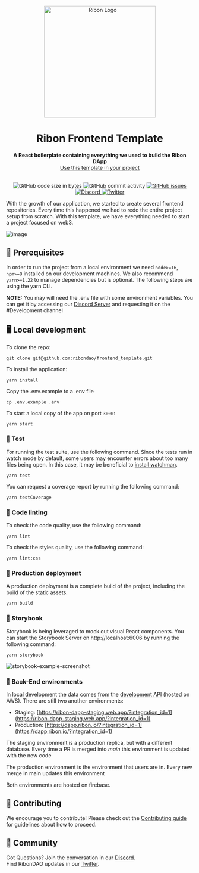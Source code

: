 <!---
The main structure of this README was taken from:
https://github.com/open-sauced/open-sauced#readme
-->


<div align="center">
  <br>
  <img alt="Ribon Logo" src="https://user-images.githubusercontent.com/24739860/190657474-1cb9457a-144e-4376-967c-e26d0c0b802c.png" width="300px">
  <h1>Ribon Frontend Template</h1>
  <strong>A React boilerplate containing everything we used to build the Ribon DApp</strong>
  <br>
  <a class="btn btn-primary ml-2" href="https://github.com/RibonDAO/frontend_template/generate" >Use this template in your project</a>
</div>
<br>
<p align="center">
  <img src="https://img.shields.io/github/languages/code-size/RibonDAO/frontend_template" alt="GitHub code size in bytes">
  <img src="https://img.shields.io/github/commit-activity/w/RibonDAO/frontend_template" alt="GitHub commit activity">
  <a href="https://github.com/RibonDAO/interface/issues">
    <img src="https://img.shields.io/github/issues/RibonDAO/frontend_template" alt="GitHub issues">
  </a>
  <a href="https://discord.gg/DBcwmDrkpy">
    <img src="https://img.shields.io/discord/341989911450091522.svg?label=&logo=discord&logoColor=ffffff&color=7389D8&labelColor=6A7EC2" alt="Discord">
  </a>
  <a href="https://twitter.com/RibonDAO">
    <img src="https://img.shields.io/twitter/follow/RibonDAO?label=Follow&style=social" alt="Twitter">
  </a>
</p>

With the growth of our application, we started to create several frontend repositories.
Every time this happened we had to redo the entire project setup from scratch. 
With this template, we have everything needed to start a project focused on web3.


![image](https://user-images.githubusercontent.com/24739860/191996585-c72e1918-2acf-4d46-a2d6-8d0402a4b014.png)


## 📖 Prerequisites

In order to run the project from a local environment we need `node>=16`, `npm>=8` installed on our development machines. We also recommend `yarn>=1.22` to manage dependencies but is optional. The following steps are using the yarn CLI.

**NOTE:** You may will need the .env file with some environment variables. You can get it by accessing our [Discord Server](https://discord.gg/DBcwmDrkpy) and requesting it on the #Development channel

## 🖥️ Local development

To clone the repo:

```shell
git clone git@github.com:ribondao/frontend_template.git
```

To install the application:

```shell
yarn install
```

Copy the .env.example to a .env file

```shell
cp .env.example .env
```

To start a local copy of the app on port `3000`:

```shell
yarn start
```

### 🧪 Test

For running the test suite, use the following command. Since the tests run in watch mode by default, some users may encounter errors about too many files being open. In this case, it may be beneficial to [install watchman](https://facebook.github.io/watchman/docs/install.html).

```shell
yarn test
```

You can request a coverage report by running the following command:

```shell
yarn testCoverage
```

### 🎨 Code linting

To check the code quality, use the following command:

```shell
yarn lint
```

To check the styles quality, use the following command:

```shell
yarn lint:css
```

### 🚀 Production deployment

A production deployment is a complete build of the project, including the build of the static assets.

```shell
yarn build
```

### 📙 Storybook

Storybook is being leveraged to mock out visual React components. You can start the Storybook Server on http://localhost:6006 by running the following command:

```shell
yarn storybook
```

![storybook-example-screenshot](https://user-images.githubusercontent.com/24739860/175363555-461e4c27-a994-470e-982b-f4c482b6e121.png)

### 💾 Back-End environments

In local development the data comes from the [development API](https://github.com/RibonDAO/core-api) (hosted on AWS). There are still two another environments:

- Staging: [https://ribon-dapp-staging.web.app/?integration_id=1](https://ribon-dapp-staging.web.app/?integration_id=1)
- Production: [https://dapp.ribon.io/?integration_id=1](https://dapp.ribon.io/?integration_id=1)

The staging environment is a production replica, but with a different database. Every time a PR is merged into _main_ this environment is updated with the new code

The production environment is the environment that users are in. Every new merge in main updates this environment

Both environments are hosted on firebase.

## 🤝 Contributing

We encourage you to contribute! Please check out the [Contributing guide](https://ribondao.github.io/docs/) for guidelines about how to proceed.

## 💝 Community

Got Questions? Join the conversation in our [Discord](https://discord.gg/DBcwmDrkpy).  
Find RibonDAO updates in our [Twitter](https://www.twitter.com/RibonDAO).
